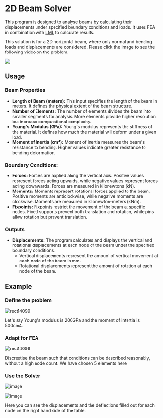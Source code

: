# 2D Beam Solver

This program is designed to analyse beams by calculating their displacements under specified boundary conditions and loads. It uses FEA in combination with [LML](https://github.com/jamesbray03/Lightweight-Matrix-Library) to calculate results.

This solution is for a 2D horizontal beam, where only normal and bending loads and displacements are considered. Please click the image to see the following video on the problem.

[<img src="https://github.com/jamesbray03/FEA-with-LML/assets/47334864/fc4f82af-056e-4036-bbf5-1a9cb21d5b15">](https://youtu.be/AbDQCzjTpag?si=6DdbNPUu8S3aa9Dj)

## Usage

### Beam Properties
- **Length of Beam (meters):** This input specifies the length of the beam in meters. It defines the physical extent of the beam structure.
- **Number of Elements:** The number of elements divides the beam into smaller segments for analysis. More elements provide higher resolution but increase computational complexity.
- **Young's Modulus (GPa):** Young's modulus represents the stiffness of the material. It defines how much the material will deform under a given load.
- **Moment of Inertia (cm⁴):** Moment of inertia measures the beam's resistance to bending. Higher values indicate greater resistance to bending deformation.

### Boundary Conditions:

- **Forces:** Forces are applied along the vertical axis. Positive values represent forces acting upwards, while negative values represent forces acting downwards. Forces are measured in kilonewtons (kN).
- **Moments:** Moments represent rotational forces applied to the beam. Positive moments are anticlockwise, while negative moments are clockwise. Moments are measured in kilonewton-meters (kNm).
- **Fixpoints:** Fixpoints restrict the movement of the beam at specific nodes. Fixed supports prevent both translation and rotation, while pins allow rotation but prevent translation.

### Outputs
- **Displacements:** The program calculates and displays the vertical and rotational displacements at each node of the beam under the specified boundary conditions.
  - Vertical displacements represent the amount of vertical movement at each node of the beam in mm. 
  - Rotational displacements represent the amount of rotation at each node of the beam.

## Example

### Define the problem

![rect14099](https://github.com/jamesbray03/FEA-with-LML/assets/47334864/9a1961be-83fd-496d-b5b7-9761d43dc51e)

Let's say Young's modulus is 200GPa and the moment of intertia is 500cm4.


### Adapt for FEA

![rect14099](https://github.com/jamesbray03/FEA-with-LML/assets/47334864/ce21d814-206a-4420-b86f-84a93bccd8af)

Discreetise the beam such that conditions can be described reasonably, without a high node count. We have chosen 5 elements here.

### Use the Solver

![image](https://github.com/jamesbray03/FEA-with-LML/assets/47334864/aec59bd0-c1bb-4af3-b204-a8fb761f58a2)

![image](https://github.com/jamesbray03/FEA-with-LML/assets/47334864/7a0f3cd8-f478-4688-8c6a-8b5c32acc95b)

Here you can see the displacements and the deflections filled out for each node on the right hand side of the table.
